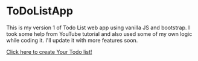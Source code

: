# ToDoListApp
This is my version 1 of Todo List web app using vanilla JS and bootstrap. I took some help from YouTube tutorial and also used some of my own logic while coding it. I'll update it with more features soon.

[Click here to create Your Todo list!](https://porwalshreyaa.github.io/TodoListApp/todo.html)
